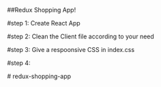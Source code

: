 ##Redux Shopping App!


#step 1: Create React App

#step 2: Clean the Client file according to your need


#step 3: Give a respoonsive CSS in index.css


#step 4: 


#   r e d u x - s h o p p i n g - a p p  
 